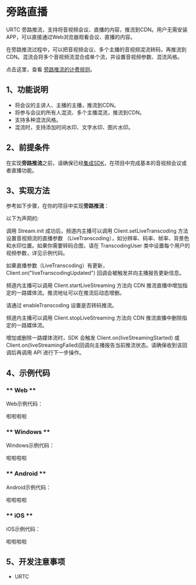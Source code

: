 # 旁路直播

URTC 旁路推流，支持将音视频会议、直播的内容，推流到CDN。用户无需安装APP，可以直接通过Web浏览器观看会议、直播的内容。

在旁路推流过程中，可以把音视频会议、多个主播的音视频混流转码，再推流到CDN。混流会将多个音视频流混合成单个流，并设置音视频参数、混流风格。

点击这里，查看 [旁路推流的计费规则](/video/urtc/price)。

## 1、功能说明

 - 将会议的主讲人、主播的主播，推流到CDN。 
 - 将参与会议的所有人混流、多个主播混流，推流到CDN。 
 - 支持多种混流风格。 
 - 混流时，支持添加时间水印、文字水印、图片水印。
 
## 2、前提条件

在实现**旁路推流**之前，请确保已经[集成SDK](/video/urtc/sdk/VideoStart)，在项目中完成基本的音视频会议或者直播功能。

## 3、实现方法

参考如下步骤，在你的项目中实现**旁路推流**：

以下为声网的:

调用 Stream.init 成功后，频道内主播可以调用 Client.setLiveTranscoding 方法设置音视频流的直播参数 （LiveTranscoding），如分辨率、码率、帧率、背景色和水印位置。如果你需要转码合图，请在 TranscodingUser 类中设置每个用户的视频参数，详见示例代码。

如果直播参数（LiveTranscoding）有更新，Client.on("liveTranscodingUpdated") 回调会被触发并向主播报告更新信息。

频道内主播可以调用 Client.startLiveStreaming 方法向 CDN 推流直播中增加指定的一路媒体流。推流地址可以在推流后动态增删。

请通过 enableTranscoding 设置是否转码推流。

频道内主播可以调用 Client.stopLiveStreaming 方法向 CDN 推流直播中删除指定的一路媒体流。

增加或删除一路媒体流时，SDK 会触发 Client.on(liveStreamingStarted) 或 Client.on(liveStreamingFailed)回调向主播报告当前推流状态。请确保收到该回调后再调用 API 进行下一步操作。


## 4、示例代码

<!-- tabs:start -->

### ** Web **

Web示例代码：

啦啦啦啦


### ** Windows **

Windows示例代码：

啦啦啦啦



### ** Android **

Android示例代码：

啦啦啦啦



### ** iOS **

iOS示例代码：

啦啦啦啦

<!-- tabs:end -->

## 5、开发注意事项

 - URTC
